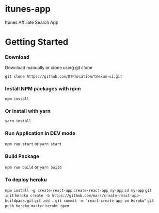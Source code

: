 # itunes-app
Itunes Affiliate Search App

# Getting Started
### Download
Download manually or clone using git clone 

```git clone https://github.com/DTPaviation/tnexus-ui.git```
### Install NPM packages with npm
 ```npm install```
### Or Install with yarn
```yarn install``` 

### Run Application in DEV mode
```npm run start``` or
```yarn start```
### Build Package
```npm run build``` or
```yarn build```

### To deploy heroku
```npm install -g create-react-app```
```create-react-app my-app```
```cd my-app```
```git init```
```heroku create -b https://github.com/mars/create-react-app-buildpack.git```
```git add .```
```git commit -m "react-create-app on Heroku"```
```git push heroku master```
```heroku open```